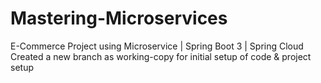 # Mastering-Microservices
E-Commerce Project using Microservice | Spring Boot 3 | Spring Cloud
Created a new branch as working-copy for initial setup of code & project setup
